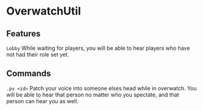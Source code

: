 # OverwatchUtil

## Features
`Lobby`
While waiting for players, you will be able to hear players
who have not had their role set yet.

## Commands
`.pv <id>`
Patch your voice into someone elses head while in overwatch.
You will be able to hear that person no matter who you spectate,
and that person can hear you as well.
